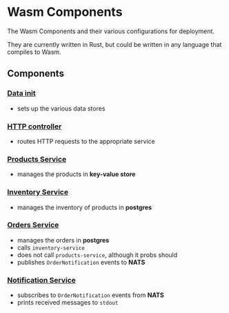 # Wasm Components

The Wasm Components and their various configurations for deployment.

They are currently written in Rust, but could be written in any language that compiles to Wasm.

## Components

### [Data init](data-init)
- sets up the various data stores

### [HTTP controller](http-controller)
- routes HTTP requests to the appropriate service

### [Products Service](products-service)
- manages the products in **key-value store**

### [Inventory Service](inventory-service)
- manages the inventory of products in **postgres**

### [Orders Service](orders-service)
- manages the orders in **postgres**
- calls `inventory-service`
- does not call `products-service`, although it probs should
- publishes `OrderNotification` events to **NATS**

### [Notification Service](notification-service)
- subscribes to `OrderNotification` events from **NATS**
- prints received messages to `stdout`
